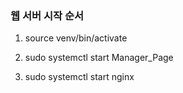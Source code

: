 ### 웹 서버 시작 순서

1. source venv/bin/activate

2. sudo systemctl start Manager_Page

3. sudo systemctl start nginx
